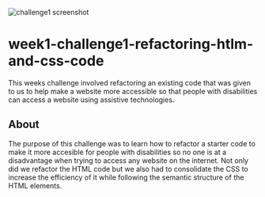 ![challenge1 screenshot](https://user-images.githubusercontent.com/128537787/230235388-35b538aa-e777-4c20-8665-bb05ab131fe7.png)
# week1-challenge1-refactoring-htlm-and-css-code
This weeks challenge involved refactoring an existing code that was given to us to help make a website more accessible so that people with disabilities can access a website using assistive technologies.
## About
The purpose of this challenge was to learn how to refactor a starter code to make it more accesible for people with disabilities so no one is at a disadvantage when trying to access any website on the internet. Not only did we refactor the HTML code but we also had to consolidate the CSS to increase the efficiency of it while following the semantic structure of the HTML elements.     

